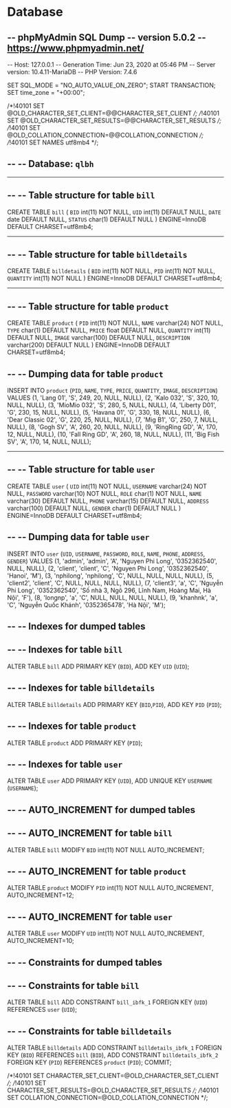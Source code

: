 <h1>Database</h1>

-- phpMyAdmin SQL Dump
-- version 5.0.2
-- https://www.phpmyadmin.net/
--
-- Host: 127.0.0.1
-- Generation Time: Jun 23, 2020 at 05:46 PM
-- Server version: 10.4.11-MariaDB
-- PHP Version: 7.4.6

SET SQL_MODE = "NO_AUTO_VALUE_ON_ZERO";
START TRANSACTION;
SET time_zone = "+00:00";


/*!40101 SET @OLD_CHARACTER_SET_CLIENT=@@CHARACTER_SET_CLIENT */;
/*!40101 SET @OLD_CHARACTER_SET_RESULTS=@@CHARACTER_SET_RESULTS */;
/*!40101 SET @OLD_COLLATION_CONNECTION=@@COLLATION_CONNECTION */;
/*!40101 SET NAMES utf8mb4 */;

--
-- Database: `qlbh`
--

-- --------------------------------------------------------

--
-- Table structure for table `bill`
--

CREATE TABLE `bill` (
  `BID` int(11) NOT NULL,
  `UID` int(11) DEFAULT NULL,
  `DATE` date DEFAULT NULL,
  `STATUS` char(1) DEFAULT NULL
) ENGINE=InnoDB DEFAULT CHARSET=utf8mb4;

-- --------------------------------------------------------

--
-- Table structure for table `billdetails`
--

CREATE TABLE `billdetails` (
  `BID` int(11) NOT NULL,
  `PID` int(11) NOT NULL,
  `QUANTITY` int(11) NOT NULL
) ENGINE=InnoDB DEFAULT CHARSET=utf8mb4;

-- --------------------------------------------------------

--
-- Table structure for table `product`
--

CREATE TABLE `product` (
  `PID` int(11) NOT NULL,
  `NAME` varchar(24) NOT NULL,
  `TYPE` char(1) DEFAULT NULL,
  `PRICE` float DEFAULT NULL,
  `QUANTITY` int(11) DEFAULT NULL,
  `IMAGE` varchar(100) DEFAULT NULL,
  `DESCRIPTION` varchar(200) DEFAULT NULL
) ENGINE=InnoDB DEFAULT CHARSET=utf8mb4;

--
-- Dumping data for table `product`
--

INSERT INTO `product` (`PID`, `NAME`, `TYPE`, `PRICE`, `QUANTITY`, `IMAGE`, `DESCRIPTION`) VALUES
(1, 'Lang 01', 'S', 249, 20, NULL, NULL),
(2, 'Kalo 032', 'S', 320, 10, NULL, NULL),
(3, 'MioMio 032', 'S', 280, 5, NULL, NULL),
(4, 'Liberty D01', 'G', 230, 15, NULL, NULL),
(5, 'Havana 01', 'G', 330, 18, NULL, NULL),
(6, 'Dear Classic 02', 'G', 220, 25, NULL, NULL),
(7, 'Mig B1', 'G', 250, 7, NULL, NULL),
(8, 'Gogh SV', 'A', 260, 20, NULL, NULL),
(9, 'RingRing GD', 'A', 170, 12, NULL, NULL),
(10, 'Fall Ring GD', 'A', 260, 18, NULL, NULL),
(11, 'Big Fish SV', 'A', 170, 14, NULL, NULL);

-- --------------------------------------------------------

--
-- Table structure for table `user`
--

CREATE TABLE `user` (
  `UID` int(11) NOT NULL,
  `USERNAME` varchar(24) NOT NULL,
  `PASSWORD` varchar(10) NOT NULL,
  `ROLE` char(1) NOT NULL,
  `NAME` varchar(30) DEFAULT NULL,
  `PHONE` varchar(15) DEFAULT NULL,
  `ADDRESS` varchar(100) DEFAULT NULL,
  `GENDER` char(1) DEFAULT NULL
) ENGINE=InnoDB DEFAULT CHARSET=utf8mb4;

--
-- Dumping data for table `user`
--

INSERT INTO `user` (`UID`, `USERNAME`, `PASSWORD`, `ROLE`, `NAME`, `PHONE`, `ADDRESS`, `GENDER`) VALUES
(1, 'admin', 'admin', 'A', 'Nguyen Phi Long', '0352362540', NULL, NULL),
(2, 'client', 'client', 'C', 'Nguyen Phi Long', '0352362540', 'Hanoi', 'M'),
(3, 'nphilong', 'nphilong', 'C', NULL, NULL, NULL, NULL),
(5, 'client2', 'client', 'C', NULL, NULL, NULL, NULL),
(7, 'client3', 'a', 'C', 'Nguyễn Phi Long', '0352362540', 'Số nhà 3, Ngõ 296, Lĩnh Nam, Hoàng Mai, Hà Nội', 'F'),
(8, 'longnp', 'a', 'C', NULL, NULL, NULL, NULL),
(9, 'khanhnk', 'a', 'C', 'Nguyễn Quốc Khánh', '0352365478', 'Hà Nội', 'M');

--
-- Indexes for dumped tables
--

--
-- Indexes for table `bill`
--
ALTER TABLE `bill`
  ADD PRIMARY KEY (`BID`),
  ADD KEY `UID` (`UID`);

--
-- Indexes for table `billdetails`
--
ALTER TABLE `billdetails`
  ADD PRIMARY KEY (`BID`,`PID`),
  ADD KEY `PID` (`PID`);

--
-- Indexes for table `product`
--
ALTER TABLE `product`
  ADD PRIMARY KEY (`PID`);

--
-- Indexes for table `user`
--
ALTER TABLE `user`
  ADD PRIMARY KEY (`UID`),
  ADD UNIQUE KEY `USERNAME` (`USERNAME`);

--
-- AUTO_INCREMENT for dumped tables
--

--
-- AUTO_INCREMENT for table `bill`
--
ALTER TABLE `bill`
  MODIFY `BID` int(11) NOT NULL AUTO_INCREMENT;

--
-- AUTO_INCREMENT for table `product`
--
ALTER TABLE `product`
  MODIFY `PID` int(11) NOT NULL AUTO_INCREMENT, AUTO_INCREMENT=12;

--
-- AUTO_INCREMENT for table `user`
--
ALTER TABLE `user`
  MODIFY `UID` int(11) NOT NULL AUTO_INCREMENT, AUTO_INCREMENT=10;

--
-- Constraints for dumped tables
--

--
-- Constraints for table `bill`
--
ALTER TABLE `bill`
  ADD CONSTRAINT `bill_ibfk_1` FOREIGN KEY (`UID`) REFERENCES `user` (`UID`);

--
-- Constraints for table `billdetails`
--
ALTER TABLE `billdetails`
  ADD CONSTRAINT `billdetails_ibfk_1` FOREIGN KEY (`BID`) REFERENCES `bill` (`BID`),
  ADD CONSTRAINT `billdetails_ibfk_2` FOREIGN KEY (`PID`) REFERENCES `product` (`PID`);
COMMIT;

/*!40101 SET CHARACTER_SET_CLIENT=@OLD_CHARACTER_SET_CLIENT */;
/*!40101 SET CHARACTER_SET_RESULTS=@OLD_CHARACTER_SET_RESULTS */;
/*!40101 SET COLLATION_CONNECTION=@OLD_COLLATION_CONNECTION */;
